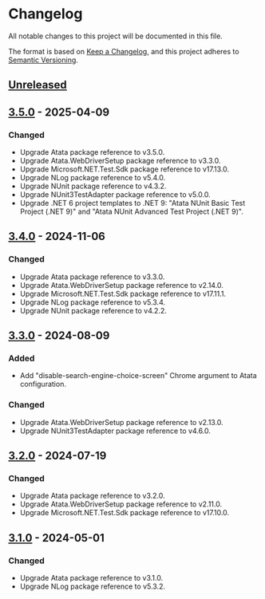 # Changelog

All notable changes to this project will be documented in this file.

The format is based on [Keep a Changelog](https://keepachangelog.com/en/1.1.0/),
and this project adheres to [Semantic Versioning](https://semver.org/spec/v2.0.0.html).

## [Unreleased]

## [3.5.0] - 2025-04-09

### Changed

- Upgrade Atata package reference to v3.5.0.
- Upgrade Atata.WebDriverSetup package reference to v3.3.0.
- Upgrade Microsoft.NET.Test.Sdk package reference to v17.13.0.
- Upgrade NLog package reference to v5.4.0.
- Upgrade NUnit package reference to v4.3.2.
- Upgrade NUnit3TestAdapter package reference to v5.0.0.
- Upgrade .NET 6 project templates to .NET 9: "Atata NUnit Basic Test Project (.NET 9)" and "Atata NUnit Advanced Test Project (.NET 9)".

## [3.4.0] - 2024-11-06

### Changed

- Upgrade Atata package reference to v3.3.0.
- Upgrade Atata.WebDriverSetup package reference to v2.14.0.
- Upgrade Microsoft.NET.Test.Sdk package reference to v17.11.1.
- Upgrade NLog package reference to v5.3.4.
- Upgrade NUnit package reference to v4.2.2.

## [3.3.0] - 2024-08-09

### Added

- Add "disable-search-engine-choice-screen" Chrome argument to Atata configuration.

### Changed

- Upgrade Atata.WebDriverSetup package reference to v2.13.0.
- Upgrade NUnit3TestAdapter package reference to v4.6.0.

## [3.2.0] - 2024-07-19

### Changed

- Upgrade Atata package reference to v3.2.0.
- Upgrade Atata.WebDriverSetup package reference to v2.11.0.
- Upgrade Microsoft.NET.Test.Sdk package reference to v17.10.0.

## [3.1.0] - 2024-05-01

### Changed

- Upgrade Atata package reference to v3.1.0.
- Upgrade NLog package reference to v5.3.2.

[unreleased]: https://github.com/atata-framework/atata-templates/compare/v3.5.0...HEAD
[3.5.0]: https://github.com/atata-framework/atata-templates/compare/v3.4.0...v3.5.0
[3.4.0]: https://github.com/atata-framework/atata-templates/compare/v3.3.0...v3.4.0
[3.3.0]: https://github.com/atata-framework/atata-templates/compare/v3.2.0...v3.3.0
[3.2.0]: https://github.com/atata-framework/atata-templates/compare/v3.1.0...v3.2.0
[3.1.0]: https://github.com/atata-framework/atata-templates/compare/v3.0.0...v3.1.0

